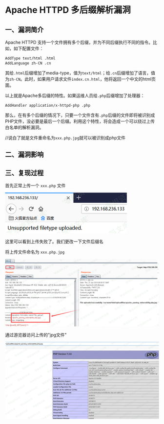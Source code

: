 Apache HTTPD 多后缀解析漏洞
===========================

一、漏洞简介
------------

Apache HTTPD
支持一个文件拥有多个后缀，并为不同后缀执行不同的指令。比如，如下配置文件：

    AddType text/html .html
    AddLanguage zh-CN .cn

其给`.html`后缀增加了media-type，值为`text/html`；给`.cn`后缀增加了语言，值为`zh-CN`。此时，如果用户请求文件`index.cn.html`，他将返回一个中文的html页面。

以上就是Apache多后缀的特性。如果运维人员给`.php`后缀增加了处理器：

    AddHandler application/x-httpd-php .php

那么，在有多个后缀的情况下，只要一个文件含有`.php`后缀的文件即将被识别成PHP文件，没必要是最后一个后缀。利用这个特性，将会造成一个可以绕过上传白名单的解析漏洞。

//说白了就是文件重命名为`xxx.php.jpg`就可以被识别成php文件

二、漏洞影响
------------

三、复现过程
------------

首先正常上传一个 `xxx.php` 文件

![](./resource/ApacheHTTPD多后缀解析漏洞/media/rId24.png)

这里可以看到上传失败了。我们更改一下文件后缀名

将上传文件命名为 `xxx.php.jpg`

![](./resource/ApacheHTTPD多后缀解析漏洞/media/rId25.png)

通过游览器访问上传的"jpg文件"

![](./resource/ApacheHTTPD多后缀解析漏洞/media/rId26.png)
